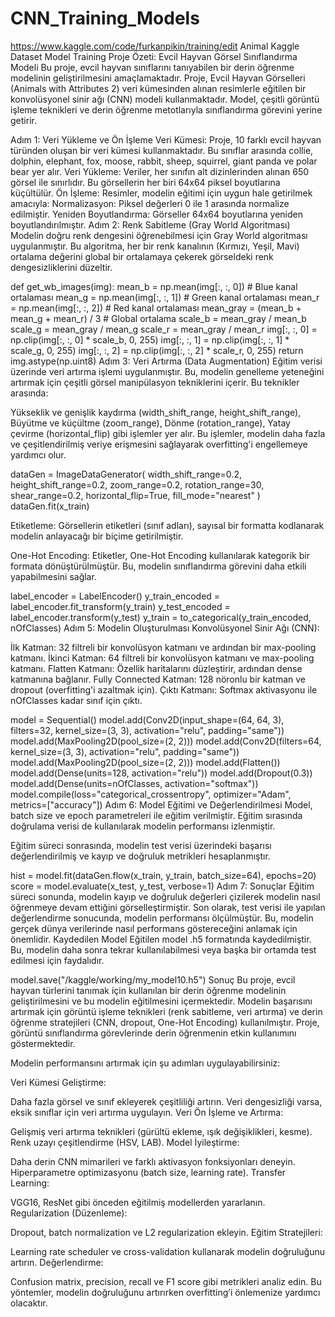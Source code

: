 # CNN_Training_Models
https://www.kaggle.com/code/furkanpikin/training/edit
 Animal  Kaggle Dataset Model Training
Proje Özeti: Evcil Hayvan Görsel Sınıflandırma Modeli
Bu proje, evcil hayvan sınıflarını tanıyabilen bir derin öğrenme modelinin geliştirilmesini amaçlamaktadır. Proje, Evcil Hayvan Görselleri (Animals with Attributes 2) veri kümesinden alınan resimlerle eğitilen bir konvolüsyonel sinir ağı (CNN) modeli kullanmaktadır. Model, çeşitli görüntü işleme teknikleri ve derin öğrenme metotlarıyla sınıflandırma görevini yerine getirir.

Adım 1: Veri Yükleme ve Ön İşleme
Veri Kümesi: Proje, 10 farklı evcil hayvan türünden oluşan bir veri kümesi kullanmaktadır. Bu sınıflar arasında collie, dolphin, elephant, fox, moose, rabbit, sheep, squirrel, giant panda ve polar bear yer alır.
Veri Yükleme: Veriler, her sınıfın alt dizinlerinden alınan 650 görsel ile sınırlıdır. Bu görsellerin her biri 64x64 piksel boyutlarına küçültülür.
Ön İşleme: Resimler, modelin eğitimi için uygun hale getirilmek amacıyla:
Normalizasyon: Piksel değerleri 0 ile 1 arasında normalize edilmiştir.
Yeniden Boyutlandırma: Görseller 64x64 boyutlarına yeniden boyutlandırılmıştır.
Adım 2: Renk Sabitleme (Gray World Algoritması)
Modelin doğru renk dengesini öğrenebilmesi için Gray World algoritması uygulanmıştır. Bu algoritma, her bir renk kanalının (Kırmızı, Yeşil, Mavi) ortalama değerini global bir ortalamaya çekerek görseldeki renk dengesizliklerini düzeltir.



def get_wb_images(img):
    mean_b = np.mean(img[:, :, 0])  # Blue kanal ortalaması
    mean_g = np.mean(img[:, :, 1])  # Green kanal ortalaması
    mean_r = np.mean(img[:, :, 2])  # Red kanal ortalaması
    mean_gray = (mean_b + mean_g + mean_r) / 3  # Global ortalama
    scale_b = mean_gray / mean_b
    scale_g = mean_gray / mean_g
    scale_r = mean_gray / mean_r
    img[:, :, 0] = np.clip(img[:, :, 0] * scale_b, 0, 255)
    img[:, :, 1] = np.clip(img[:, :, 1] * scale_g, 0, 255)
    img[:, :, 2] = np.clip(img[:, :, 2] * scale_r, 0, 255)
    return img.astype(np.uint8)
Adım 3: Veri Artırma (Data Augmentation)
Eğitim verisi üzerinde veri artırma işlemi uygulanmıştır. Bu, modelin genelleme yeteneğini artırmak için çeşitli görsel manipülasyon tekniklerini içerir. Bu teknikler arasında:

Yükseklik ve genişlik kaydırma (width_shift_range, height_shift_range),
Büyütme ve küçültme (zoom_range),
Dönme (rotation_range),
Yatay çevirme (horizontal_flip) gibi işlemler yer alır.
Bu işlemler, modelin daha fazla ve çeşitlendirilmiş veriye erişmesini sağlayarak overfitting'i engellemeye yardımcı olur.



dataGen = ImageDataGenerator(
    width_shift_range=0.2,
    height_shift_range=0.2,
    zoom_range=0.2,
    rotation_range=30,
    shear_range=0.2,
    horizontal_flip=True,
    fill_mode="nearest"
)
dataGen.fit(x_train)

Etiketleme: Görsellerin etiketleri (sınıf adları), sayısal bir formatta kodlanarak modelin anlayacağı bir biçime getirilmiştir.

One-Hot Encoding: Etiketler, One-Hot Encoding kullanılarak kategorik bir formata dönüştürülmüştür. Bu, modelin sınıflandırma görevini daha etkili yapabilmesini sağlar.


label_encoder = LabelEncoder()
y_train_encoded = label_encoder.fit_transform(y_train)
y_test_encoded = label_encoder.transform(y_test)
y_train = to_categorical(y_train_encoded, nOfClasses)
Adım 5: Modelin Oluşturulması
Konvolüsyonel Sinir Ağı (CNN):

İlk Katman: 32 filtreli bir konvolüsyon katmanı ve ardından bir max-pooling katmanı.
İkinci Katman: 64 filtreli bir konvolüsyon katmanı ve max-pooling katmanı.
Flatten Katmanı: Özellik haritalarını düzleştirir, ardından dense katmanına bağlanır.
Fully Connected Katman: 128 nöronlu bir katman ve dropout (overfitting'i azaltmak için).
Çıktı Katmanı: Softmax aktivasyonu ile nOfClasses kadar sınıf için çıktı.

model = Sequential()
model.add(Conv2D(input_shape=(64, 64, 3), filters=32, kernel_size=(3, 3), activation="relu", padding="same"))
model.add(MaxPooling2D(pool_size=(2, 2)))
model.add(Conv2D(filters=64, kernel_size=(3, 3), activation="relu", padding="same"))
model.add(MaxPooling2D(pool_size=(2, 2)))
model.add(Flatten())
model.add(Dense(units=128, activation="relu"))
model.add(Dropout(0.3))
model.add(Dense(units=nOfClasses, activation="softmax"))
model.compile(loss="categorical_crossentropy", optimizer="Adam", metrics=["accuracy"])
Adım 6: Model Eğitimi ve Değerlendirilmesi
Model, batch size ve epoch parametreleri ile eğitim verilmiştir. Eğitim sırasında doğrulama verisi de kullanılarak modelin performansı izlenmiştir.

Eğitim süreci sonrasında, modelin test verisi üzerindeki başarısı değerlendirilmiş ve kayıp ve doğruluk metrikleri hesaplanmıştır.


hist = model.fit(dataGen.flow(x_train, y_train, batch_size=64), epochs=20)
score = model.evaluate(x_test, y_test, verbose=1)
Adım 7: Sonuçlar
Eğitim süreci sonunda, modelin kayıp ve doğruluk değerleri çizilerek modelin nasıl öğrenmeye devam ettiğini görselleştirmiştir.
Son olarak, test verisi ile yapılan değerlendirme sonucunda, modelin performansı ölçülmüştür. Bu, modelin gerçek dünya verilerinde nasıl performans göstereceğini anlamak için önemlidir.
Kaydedilen Model
Eğitilen model .h5 formatında kaydedilmiştir. Bu, modelin daha sonra tekrar kullanılabilmesi veya başka bir ortamda test edilmesi için faydalıdır.

model.save("/kaggle/working/my_model10.h5")
Sonuç
Bu proje, evcil hayvan türlerini tanımak için kullanılan bir derin öğrenme modelinin geliştirilmesini ve bu modelin eğitilmesini içermektedir. Modelin başarısını artırmak için görüntü işleme teknikleri (renk sabitleme, veri artırma) ve derin öğrenme stratejileri (CNN, dropout, One-Hot Encoding) kullanılmıştır. Proje, görüntü sınıflandırma görevlerinde derin öğrenmenin etkin kullanımını göstermektedir.

Modelin performansını artırmak için şu adımları uygulayabilirsiniz:

Veri Kümesi Geliştirme:

Daha fazla görsel ve sınıf ekleyerek çeşitliliği artırın.
Veri dengesizliği varsa, eksik sınıflar için veri artırma uygulayın.
Veri Ön İşleme ve Artırma:

Gelişmiş veri artırma teknikleri (gürültü ekleme, ışık değişiklikleri, kesme).
Renk uzayı çeşitlendirme (HSV, LAB).
Model İyileştirme:

Daha derin CNN mimarileri ve farklı aktivasyon fonksiyonları deneyin.
Hiperparametre optimizasyonu (batch size, learning rate).
Transfer Learning:

VGG16, ResNet gibi önceden eğitilmiş modellerden yararlanın.
Regularization (Düzenleme):

Dropout, batch normalization ve L2 regularization ekleyin.
Eğitim Stratejileri:

Learning rate scheduler ve cross-validation kullanarak modelin doğruluğunu artırın.
Değerlendirme:

Confusion matrix, precision, recall ve F1 score gibi metrikleri analiz edin.
Bu yöntemler, modelin doğruluğunu artırırken overfitting’i önlemenize yardımcı olacaktır.
